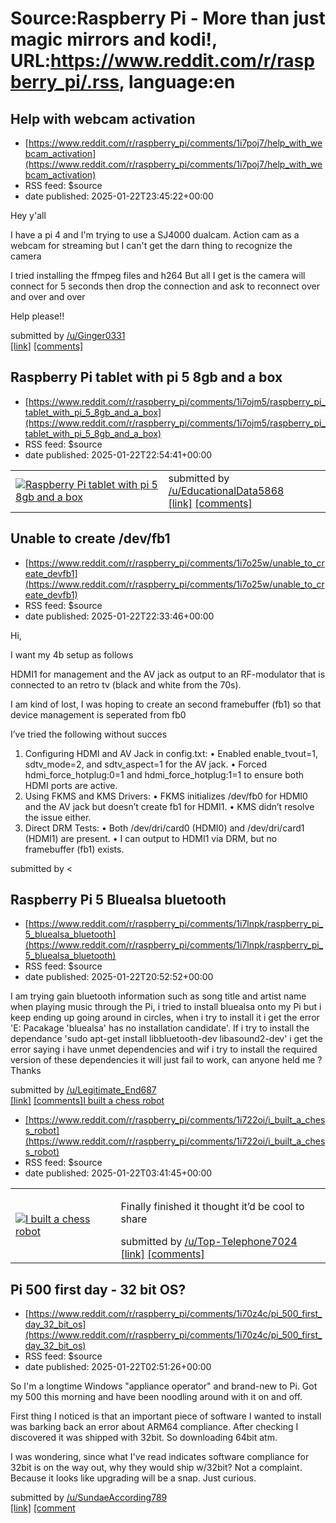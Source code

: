 # Source:Raspberry Pi - More than just magic mirrors and kodi!, URL:https://www.reddit.com/r/raspberry_pi/.rss, language:en

## Help with webcam activation
 - [https://www.reddit.com/r/raspberry_pi/comments/1i7poj7/help_with_webcam_activation](https://www.reddit.com/r/raspberry_pi/comments/1i7poj7/help_with_webcam_activation)
 - RSS feed: $source
 - date published: 2025-01-22T23:45:22+00:00

<!-- SC_OFF --><div class="md"><p>Hey y&#39;all</p> <p>I have a pi 4 and I&#39;m trying to use a SJ4000 dualcam. Action cam as a webcam for streaming but I can&#39;t get the darn thing to recognize the camera</p> <p>I tried installing the ffmpeg files and h264 But all I get is the camera will connect for 5 seconds then drop the connection and ask to reconnect over and over and over</p> <p>Help please!!</p> </div><!-- SC_ON --> &#32; submitted by &#32; <a href="https://www.reddit.com/user/Ginger0331"> /u/Ginger0331 </a> <br/> <span><a href="https://www.reddit.com/r/raspberry_pi/comments/1i7poj7/help_with_webcam_activation/">[link]</a></span> &#32; <span><a href="https://www.reddit.com/r/raspberry_pi/comments/1i7poj7/help_with_webcam_activation/">[comments]</a></span>

## Raspberry Pi tablet with pi 5 8gb and a box
 - [https://www.reddit.com/r/raspberry_pi/comments/1i7ojm5/raspberry_pi_tablet_with_pi_5_8gb_and_a_box](https://www.reddit.com/r/raspberry_pi/comments/1i7ojm5/raspberry_pi_tablet_with_pi_5_8gb_and_a_box)
 - RSS feed: $source
 - date published: 2025-01-22T22:54:41+00:00

<table> <tr><td> <a href="https://www.reddit.com/r/raspberry_pi/comments/1i7ojm5/raspberry_pi_tablet_with_pi_5_8gb_and_a_box/"> <img src="https://preview.redd.it/xb04jyqhkmee1.jpeg?width=640&amp;crop=smart&amp;auto=webp&amp;s=7d14272b89be59951893acc0f3c6a33aac79407b" alt="Raspberry Pi tablet with pi 5 8gb and a box" title="Raspberry Pi tablet with pi 5 8gb and a box" /> </a> </td><td> &#32; submitted by &#32; <a href="https://www.reddit.com/user/EducationalData5868"> /u/EducationalData5868 </a> <br/> <span><a href="https://i.redd.it/xb04jyqhkmee1.jpeg">[link]</a></span> &#32; <span><a href="https://www.reddit.com/r/raspberry_pi/comments/1i7ojm5/raspberry_pi_tablet_with_pi_5_8gb_and_a_box/">[comments]</a></span> </td></tr></table>

## Unable to create /dev/fb1
 - [https://www.reddit.com/r/raspberry_pi/comments/1i7o25w/unable_to_create_devfb1](https://www.reddit.com/r/raspberry_pi/comments/1i7o25w/unable_to_create_devfb1)
 - RSS feed: $source
 - date published: 2025-01-22T22:33:46+00:00

<!-- SC_OFF --><div class="md"><p>Hi,</p> <p>I want my 4b setup as follows</p> <p>HDMI1 for management and the AV jack as output to an RF-modulator that is connected to an retro tv (black and white from the 70s).</p> <p>I am kind of lost, I was hoping to create an second framebuffer (fb1) so that device management is seperated from fb0</p> <p>I’ve tried the following without succes</p> <ol> <li>Configuring HDMI and AV Jack in config.txt: • Enabled enable_tvout=1, sdtv_mode=2, and sdtv_aspect=1 for the AV jack. • Forced hdmi_force_hotplug:0=1 and hdmi_force_hotplug:1=1 to ensure both HDMI ports are active.</li> <li>Using FKMS and KMS Drivers: • FKMS initializes /dev/fb0 for HDMI0 and the AV jack but doesn’t create fb1 for HDMI1. • KMS didn’t resolve the issue either.</li> <li>Direct DRM Tests: • Both /dev/dri/card0 (HDMI0) and /dev/dri/card1 (HDMI1) are present. • I can output to HDMI1 via DRM, but no framebuffer (fb1) exists.</li> </ol> </div><!-- SC_ON --> &#32; submitted by &#32; <

## Raspberry Pi 5 Bluealsa bluetooth
 - [https://www.reddit.com/r/raspberry_pi/comments/1i7lnpk/raspberry_pi_5_bluealsa_bluetooth](https://www.reddit.com/r/raspberry_pi/comments/1i7lnpk/raspberry_pi_5_bluealsa_bluetooth)
 - RSS feed: $source
 - date published: 2025-01-22T20:52:52+00:00

<!-- SC_OFF --><div class="md"><p>I am trying gain bluetooth information such as song title and artist name when playing music through the Pi, i tried to install bluealsa onto my Pi but i keep ending up going around in circles, when i try to install it i get the error &#39;E: Pacakage &#39;bluealsa&#39; has no installation candidate&#39;. If i try to install the dependance &#39;sudo apt-get install libbluetooth-dev libasound2-dev&#39; i get the error saying i have unmet dependencies and wif i try to install the required version of these dependencies it will just fail to work, can anyone held me ? Thanks</p> </div><!-- SC_ON --> &#32; submitted by &#32; <a href="https://www.reddit.com/user/Legitimate_End687"> /u/Legitimate_End687 </a> <br/> <span><a href="https://www.reddit.com/r/raspberry_pi/comments/1i7lnpk/raspberry_pi_5_bluealsa_bluetooth/">[link]</a></span> &#32; <span><a href="https://www.reddit.com/r/raspberry_pi/comments/1i7lnpk/raspberry_pi_5_bluealsa_bluetooth/">[comments]</

## I built a chess robot
 - [https://www.reddit.com/r/raspberry_pi/comments/1i722oi/i_built_a_chess_robot](https://www.reddit.com/r/raspberry_pi/comments/1i722oi/i_built_a_chess_robot)
 - RSS feed: $source
 - date published: 2025-01-22T03:41:45+00:00

<table> <tr><td> <a href="https://www.reddit.com/r/raspberry_pi/comments/1i722oi/i_built_a_chess_robot/"> <img src="https://external-preview.redd.it/ZGhrbXRlY3p1Z2VlMQ1hwaAIdb4Hmp7YCqJ0azr4ho8n1zbLPkt_Qolmsq2c.png?width=640&amp;crop=smart&amp;auto=webp&amp;s=12dff6c0131ba4c05b8721a0a62b38dbbb471ab4" alt="I built a chess robot" title="I built a chess robot" /> </a> </td><td> <!-- SC_OFF --><div class="md"><p>Finally finished it thought it’d be cool to share</p> </div><!-- SC_ON --> &#32; submitted by &#32; <a href="https://www.reddit.com/user/Top-Telephone7024"> /u/Top-Telephone7024 </a> <br/> <span><a href="https://v.redd.it/3lqj00pzugee1">[link]</a></span> &#32; <span><a href="https://www.reddit.com/r/raspberry_pi/comments/1i722oi/i_built_a_chess_robot/">[comments]</a></span> </td></tr></table>

## Pi 500 first day - 32 bit OS?
 - [https://www.reddit.com/r/raspberry_pi/comments/1i70z4c/pi_500_first_day_32_bit_os](https://www.reddit.com/r/raspberry_pi/comments/1i70z4c/pi_500_first_day_32_bit_os)
 - RSS feed: $source
 - date published: 2025-01-22T02:51:26+00:00

<!-- SC_OFF --><div class="md"><p>So I&#39;m a longtime Windows &quot;appliance operator&quot; and brand-new to Pi. Got my 500 this morning and have been noodling around with it on and off. </p> <p>First thing I noticed is that an important piece of software I wanted to install was barking back an error about ARM64 compliance. After checking I discovered it was shipped with 32bit. So downloading 64bit atm. </p> <p>I was wondering, since what I&#39;ve read indicates software compliance for 32bit is on the way out, why they would ship w/32bit? Not a complaint. Because it looks like upgrading will be a snap. Just curious.</p> </div><!-- SC_ON --> &#32; submitted by &#32; <a href="https://www.reddit.com/user/SundaeAccording789"> /u/SundaeAccording789 </a> <br/> <span><a href="https://www.reddit.com/r/raspberry_pi/comments/1i70z4c/pi_500_first_day_32_bit_os/">[link]</a></span> &#32; <span><a href="https://www.reddit.com/r/raspberry_pi/comments/1i70z4c/pi_500_first_day_32_bit_os/">[comment

